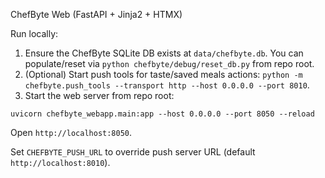 ChefByte Web (FastAPI + Jinja2 + HTMX)

Run locally:

1. Ensure the ChefByte SQLite DB exists at `data/chefbyte.db`. You can populate/reset via `python chefbyte/debug/reset_db.py` from repo root.
2. (Optional) Start push tools for taste/saved meals actions: `python -m chefbyte.push_tools --transport http --host 0.0.0.0 --port 8010`.
3. Start the web server from repo root:

```
uvicorn chefbyte_webapp.main:app --host 0.0.0.0 --port 8050 --reload
```

Open `http://localhost:8050`.

Set `CHEFBYTE_PUSH_URL` to override push server URL (default `http://localhost:8010`).


